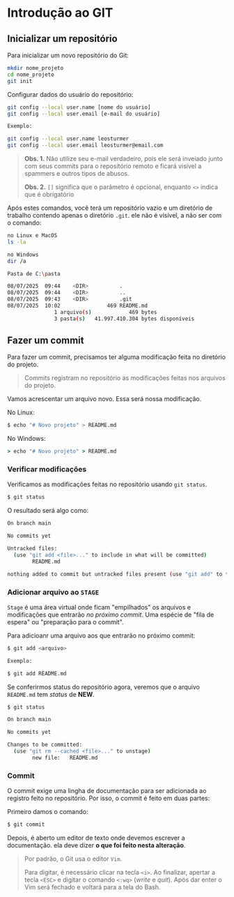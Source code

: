 # Introdução ao GIT

## Inicializar um repositório

Para inicializar um novo repositório do Git:

```bash
mkdir nome_projeto
cd nome_projeto
git init
```

Configurar dados do usuário do repositório:

```bash
git config --local user.name [nome do usuário]
git config --local user.email [e-mail do usuário]

Exemplo: 

git config --local user.name leosturmer
git config --local user.email leosturmer@email.com

```

> **Obs. 1.** Não utilize seu e-mail verdadeiro, pois ele será inveiado junto com seus commits para o repositório remoto e ficará visível a spammers e outros tipos de abusos.
>
> **Obs. 2.** `[]` significa que o parâmetro é opcional, enquanto `<>` indica que é obrigatório

Após estes comandos, você terá um repositório vazio e um diretório de trabalho contendo apenas o diretório `.git`. ele não é visível, a não ser com o comando:

```bash
no Linux e MacOS
ls -la

no Windows
dir /a

Pasta de C:\pasta

08/07/2025  09:44    <DIR>          .
08/07/2025  09:44    <DIR>          ..
08/07/2025  09:43    <DIR>          .git
08/07/2025  10:02               469 README.md
               1 arquivo(s)            469 bytes
               3 pasta(s)   41.997.410.304 bytes disponíveis
```

## Fazer um commit

Para fazer um commit, precisamos ter alguma modificação feita no diretório do projeto.

> Commits registram no repositório as modificações feitas nos arquivos do projeto.

Vamos acrescentar um arquivo novo. Essa será nossa modificação.

No Linux:
```bash
$ echo "# Novo projeto" > README.md 
```

No Windows:
```cmd
> echo "# Novo projeto" > README.md
```

### Verificar modificações

Verificamos as modificações feitas no repositório usando `git status`. 

```bash
$ git status
```

O resultado será algo como:

```bash
On branch main

No commits yet

Untracked files:
  (use "git add <file>..." to include in what will be committed)
        README.md

nothing added to commit but untracked files present (use "git add" to track)
```

### Adicionar arquivo ao `STAGE`

`Stage` é uma área virtual onde ficam "empilhados" os arquivos e modificações que entrarão *no próximo commit*. Uma espécie de "fila de espera" ou "preparação para o commit".

Para adicioanr uma arquivo aos que entrarão no próximo commit:

```bash
$ git add <arquivo>

Exemplo:

$ git add README.md
```

Se conferirmos status do repositório agora, veremos que o arquivo `README.md` tem *status* de **NEW**.

```bash
$ git status

On branch main

No commits yet

Changes to be committed:
  (use "git rm --cached <file>..." to unstage)
        new file:   README.md
```

### Commit

O commit exige uma lingha de documentação para ser adicionada ao registro feito no repositório. Por isso, o commit é feito em duas partes:

Primeiro damos o comando:
```bash
$ git commit 
```

Depois, é aberto um editor de texto onde devemos escrever a documentação. ela deve dizer **o que foi feito nesta alteração**. 

> Por padrão, o Git usa o editor `Vim`. 
>
> Para digitar, é necessário clicar na tecla `<i>`. Ao finalizar, apertar a tecla `<ESC>` e digitar o comando `<:wq>` (*write* e *quit*). Após dar enter o Vim será fechado e voltará para a tela do Bash.

